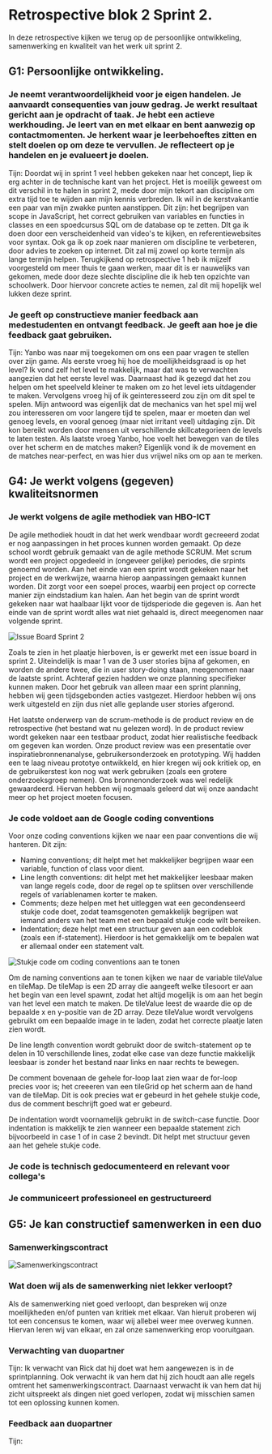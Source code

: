 # Retrospective blok 2 Sprint 2.
In deze retrospective kijken we terug op de persoonlijke ontwikkeling, samenwerking en kwaliteit van het werk uit sprint 2.

## G1: Persoonlijke ontwikkeling.

### Je neemt verantwoordelijkheid voor je eigen handelen. Je aanvaardt consequenties van jouw gedrag. Je werkt resultaat gericht aan je opdracht of taak. Je hebt een actieve werkhouding. Je leert van en met elkaar en bent aanwezig op contactmomenten. Je herkent waar je leerbehoeftes zitten en stelt doelen op om deze te vervullen. Je reflecteert op je handelen en je evalueert je doelen.

Tijn: Doordat wij in sprint 1 veel hebben gekeken naar het concept, liep ik erg achter in de technische kant van het project. Het is moeilijk geweest om dit verschil in te halen in sprint 2, mede door mijn tekort aan discipline om extra tijd toe te wijden aan mijn kennis verbreden. Ik wil in de kerstvakantie een paar van mijn zwakke punten aanstippen. Dit zijn: het begrijpen van scope in JavaScript, het correct gebruiken van variables en functies in classes en een spoedcursus SQL om de database op te zetten. DIt ga ik doen door een verscheidenheid van video's te kijken, en referentiewebsites voor syntax. Ook ga ik op zoek naar manieren om discipline te verbeteren, door advies te zoeken op internet. Dit zal mij zowel op korte termijn als lange termijn helpen. Terugkijkend op retrospective 1 heb ik mijzelf voorgesteld om meer thuis te gaan werken, maar dit is er nauwelijks van gekomen, mede door deze slechte discipline die ik heb ten opzichte van schoolwerk. Door hiervoor concrete acties te nemen, zal dit mij hopelijk wel lukken deze sprint.

### Je geeft op constructieve manier feedback aan medestudenten en ontvangt feedback. Je geeft aan hoe je die feedback gaat gebruiken.

Tijn: Yanbo was naar mij toegekomen om ons een paar vragen te stellen over zijn game. Als eerste vroeg hij hoe de moeilijkheidsgraad is op het level? Ik vond zelf het level te makkelijk, maar dat was te verwachten aangezien dat het eerste level was. Daarnaast had ik gezegd dat het zou helpen om het speelveld kleiner te maken om zo het level iets uitdagender te maken. Vervolgens vroeg hij of ik geinteresseerd zou zijn om dit spel te spelen. Mijn antwoord was eigenlijk dat de mechanics van het spel mij wel zou interesseren om voor langere tijd te spelen, maar er moeten dan wel genoeg levels, en vooral genoeg (maar niet irritant veel) uitdaging zijn. Dit kon bereikt worden door mensen uit verschillende skillcategorieen de levels te laten testen. Als laatste vroeg Yanbo, hoe voelt het bewegen van de tiles over het scherm en de matches maken? Eigenlijk vond ik de movement en de matches near-perfect, en was hier dus vrijwel niks om op aan te merken.

## G4: Je werkt volgens (gegeven) kwaliteitsnormen

### Je werkt volgens de agile methodiek van HBO-ICT
De agile methodiek houdt in dat het werk wendbaar wordt gecreeerd zodat er nog aanpassingen in het proces kunnen worden gemaakt. Op deze school wordt gebruik gemaakt van de agile methode SCRUM. Met scrum wordt een project opgedeeld in (ongeveer gelijke) periodes, die srpints genoemd worden. Aan het einde van een sprint wordt gekeken naar het project en de werkwijze, waarna hierop aanpassingen gemaakt kunnen worden. Dit zorgt voor een soepel proces, waarbij een project op correcte manier zijn eindstadium kan halen. Aan het begin van de sprint wordt gekeken naar wat haalbaar lijkt voor de tijdsperiode die gegeven is. Aan het einde van de sprint wordt alles wat niet gehaald is, direct meegenomen naar volgende sprint.

![Issue Board Sprint 2](IssueBoardSprint2.png)

Zoals te zien in het plaatje hierboven, is er gewerkt met een issue board in sprint 2. Uiteindelijk is maar 1 van de 3 user stories bijna af gekomen, en worden de andere twee, die in user story-doing staan, meegenomen naar de laatste sprint. Achteraf gezien hadden we onze planning specifieker kunnen maken. Door het gebruik van alleen maar een sprint planning, hebben wij geen tijdsgebonden acties vastgezet. Hierdoor hebben wij ons werk uitgesteld en zijn dus niet alle geplande user stories afgerond.

Het laatste onderwerp van de scrum-methode is de product review en de retrospective (het bestand wat nu gelezen word). In de product review wordt gekeken naar een testbaar product, zodat hier realistische feedback om gegeven kan worden. Onze product review was een presentatie over inspiratiebronnenanalyse, gebruikersonderzoek en prototyping. Wij hadden een te laag niveau prototye ontwikkeld, en hier kregen wij ook kritiek op, en de gebruikerstest kon nog wat werk gebruiken (zoals een grotere onderzoeksgroep nemen). Ons bronnenonderzoek was wel redelijk gewaardeerd. Hiervan hebben wij nogmaals geleerd dat wij onze aandacht meer op het project moeten focusen.

### Je code voldoet aan de Google coding conventions
Voor onze coding conventions kijken we naar een paar conventions die wij hanteren. Dit zijn:
- Naming conventions; dit helpt met het makkelijker begrijpen waar een variable, function of class voor dient. 
- Line length conventions: dit helpt met het makkelijker leesbaar maken van lange regels code, door de regel op te splitsen over verschillende regels of variablenamen korter te maken.
- Comments; deze helpen met het uitleggen wat een gecondenseerd stukje code doet, zodat teamsgenoten gemakkelijk begrijpen wat iemand anders van het team met een bepaald stukje code wilt bereiken.
- Indentation; deze helpt met een structuur geven aan een codeblok (zoals een if-statement). Hierdoor is het gemakkelijk om te bepalen wat er allemaal onder een statement valt.

![Stukje code om coding conventions aan te tonen](CodingConventionsSprint2.png)

Om de naming conventions aan te tonen kijken we naar de variable tileValue en tileMap. De tileMap is een 2D array die aangeeft welke tilesoort er aan het begin van een level spawnt, zodat het altijd mogelijk is om aan het begin van het level een match te maken. De tileValue leest de waarde die op de bepaalde x en y-positie van de 2D array. Deze tileValue wordt vervolgens gebruikt om een bepaalde image in te laden, zodat het correcte plaatje laten zien wordt.

De line length convention wordt gebruikt door de switch-statement op te delen in 10 verschillende lines, zodat elke case van deze functie makkelijk leesbaar is zonder het bestand naar links en naar rechts te bewegen. 

De comment bovenaan de gehele for-loop laat zien waar de for-loop precies voor is; het creeeren van een tileGrid op het scherm aan de hand van de tileMap. Dit is ook precies wat er gebeurd in het gehele stukje code, dus de comment beschrijft goed wat er gebeurd.

De indentation wordt voornamelijk gebruikt in de switch-case functie. Door indentation is makkelijk te zien wanneer een bepaalde statement zich bijvoorbeeld in case 1 of in case 2 bevindt. Dit helpt met structuur geven aan het gehele stukje code.

### Je code is technisch gedocumenteerd en relevant voor collega's

### Je communiceert professioneel en gestructureerd

## G5: Je kan constructief samenwerken in een duo

### Samenwerkingscontract

![Samenwerkingscontract](Samenwerkingscontract.png)

### Wat doen wij als de samenwerking niet lekker verloopt?

Als de samenwerking niet goed verloopt, dan bespreken wij onze moeilijkheden en/of punten van kritiek met elkaar. Van hieruit proberen wij tot een concensus te komen, waar wij allebei weer mee overweg kunnen. Hiervan leren wij van elkaar, en zal onze samenwerking erop vooruitgaan.

### Verwachting van duopartner

Tijn: Ik verwacht van Rick dat hij doet wat hem aangewezen is in de sprintplanning. Ook verwacht ik van hem dat hij zich houdt aan alle regels omtrent het samenwerkingscontract. Daarnaast verwacht ik van hem dat hij zicht uitspreekt als dingen niet goed verlopen, zodat wij misschien samen tot een oplossing kunnen komen.


### Feedback aan duopartner

Tijn: 